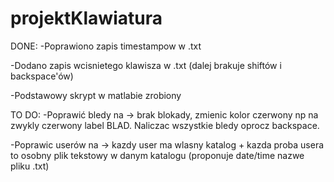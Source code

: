 # projektKlawiatura
DONE:
-Poprawiono zapis timestampow w .txt

-Dodano zapis wcisnietego klawisza w .txt (dalej brakuje shiftów i backspace'ów)

-Podstawowy skrypt w matlabie zrobiony

TO DO:
-Poprawić bledy na -> brak blokady, zmienic kolor czerwony np na zwykly czerwony label BLAD. Naliczac wszystkie bledy oprocz backspace.

-Poprawic userów na -> kazdy user ma wlasny katalog + kazda proba usera to osobny plik tekstowy w danym katalogu (proponuje date/time nazwe pliku .txt)

